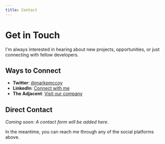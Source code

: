 ```yaml
---
title: Contact
---
```


# Get in Touch

I'm always interested in hearing about new projects, opportunities, or just connecting with fellow developers.

## Ways to Connect

- **Twitter**: [@markpmccoy](https://twitter.com/markpmccoy)
- **LinkedIn**: [Connect with me](https://linkedin.com/in/markpmccoy)
- **The Adjacent**: [Visit our company](https://theadjacent.co/)

## Direct Contact

*Coming soon: A contact form will be added here.*

In the meantime, you can reach me through any of the social platforms above. 
